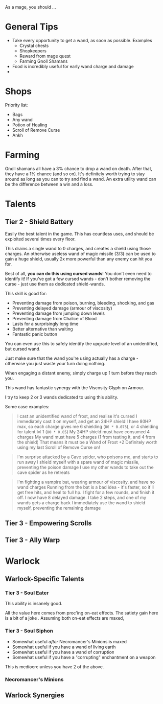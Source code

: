 As a mage, you should ...


# General Tips

- Take every opportunity to get a wand, as soon as possible. Examples
  - Crystal chests
  - Shopkeepers
  - Reward from mage quest
  - Farming Gnoll Shamans
- Food is incredibly useful for early wand charge and damage
-

# Shops
Priority list:
- Bags
- Any wand
- Potion of Healing
- Scroll of Remove Curse
- Ankh

# Farming

Gnoll shamans all have a 3% chance to drop a wand on death. After that, they have a 1% chance (and so on). It's definitely worth trying to stay around as long as you can to try and find a wand. An extra utility wand can be the difference between a win and a loss.

# Talents

## Tier 2 - Shield Battery
Easily the best talent in the game. This has countless uses, and should be exploited several times every floor.

This drains a single wand to 0 charges, and creates a shield using those charges. An otherwise useless wand of magic missile (3/3) can be used to gain a huge shield, usually 2x more powerful than any enemy can hit you for.

Best of all, **you can do this using cursed wands**! You don't even need to identify it! If you've got a few cursed wands - don't bother removing the curse - just use them as dedicated shield-wands.

This skill is good for:
- Preventing damage from poison, burning, bleeding, shocking, and gas
- Preventing delayed damage (armour of viscosity)
- Preventing damage from jumping down levels
- Preventing damage from Chalice of Blood
- Lasts for a surprisingly long time
- Better alternative than waiting
- Fantastic panic button

You can even use this to safely identify the upgrade level of an unidentified, but cursed wand.

Just make sure that the wand you're using actually has a charge - otherwise you just waste your turn doing nothing.

When engaging a distant enemy, simply charge up 1 turn before they reach you.

This wand has fantastic synergy with the Viscosity Glyph on Armour.

I try to keep 2 or 3 wands dedicated to using this ability.

Some case examples:

> I cast an unidentified wand of frost, and realise it's cursed
> I immediately cast it on myself, and get an 24HP shield
> I have 80HP max, so each charge gives me 6 shielding (`80 * 0.075`), or 4 shielding for talent lvl 1 (`80 * 0.05`)
> My 24HP shield must have consumed 4 charges
> My wand must have 5 charges (1 from testing it, and 4 from the shield)
> That means it must be a Wand of Frost +2
> Definitely worth using my last Scroll of Remove Curse on!

> I'm surprise attacked by a Cave spider, who poisons me, and starts to run away
> I shield myself with a spare wand of magic missile, preventing the poison damage
> I use my other wands to take out the cave spider as he retreats

> I'm fighting a vampire bat, wearing armour of viscosity, and have no wand charges
> Running from the bat is a bad idea - it's faster, so it'll get free hits, and heal to full hp.
> I fight for a few rounds, and finish it off. I now have 8 delayed damage.
> I take 2 steps, and one of my wands gets a charge back
> I immediately use the wand to shield myself, preventing the remaining damage


## Tier 3 - Empowering Scrolls

## Tier 3 - Ally Warp



# Warlock

## Warlock-Specific Talents

### Tier 3 - Soul Eater
This ability is insanely good.

All the value here comes from proc'ing on-eat effects. The satiety gain here is a bit of a joke .
Assuming both on-eat effects are maxed,

### Tier 3 - Soul Siphon

- Somewhat useful *after* Necromancer's Minions is maxed
- Somewhat useful if you have a wand of living earth
- Somewhat useful if you have a wand of corruption
- Somewhat useful if you have a "corrupting" enchantment on a weapon

This is mediocre unless you have 2 of the above.


### Necromancer's Minions

## Warlock Synergies
